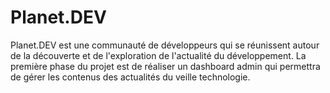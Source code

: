 # Planet.DEV
Planet.DEV est une communauté de développeurs qui se réunissent autour de la découverte et de l'exploration de l'actualité du développement.  La première phase du projet est de réaliser un dashboard admin qui permettra de gérer les contenus des actualités du veille technologie.
